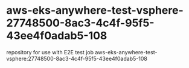 # aws-eks-anywhere-test-vsphere-27748500-8ac3-4c4f-95f5-43ee4f0adab5-108
repository for use with E2E test job aws-eks-anywhere-test-vsphere:27748500-8ac3-4c4f-95f5-43ee4f0adab5-108
